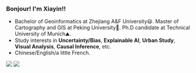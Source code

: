 ### Bonjour! I'm Xiayin!!

- Bachelor of Geoinformatics at Zhejiang A&F University😃. Master of Cartography and GIS at Peking University🚃. Ph.D candidate at Technical University of Munich⛰️.
- Study interests in **Uncertainty/Bias**, **Explainable AI**, **Urban Study**, **Visual Analysis**, **Causal Inference**, etc.
- Chinese/English/a little French.

![](https://img.shields.io/badge/Master-100%25-success?style=for-the-badge&logo=googlescholar) ![](https://img.shields.io/badge/PhD-50%25-orange?style=for-the-badge&logo=googlescholar)
